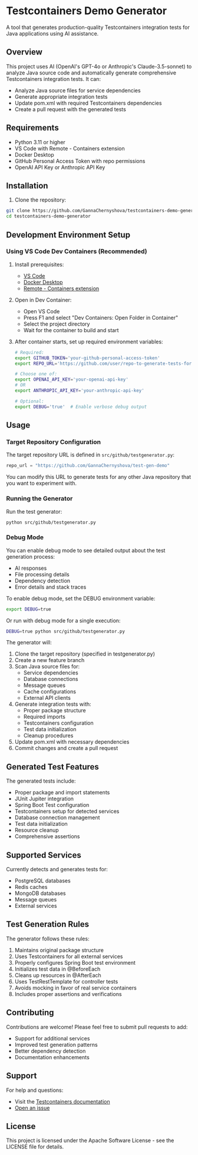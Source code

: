 # Testcontainers Demo Generator

A tool that generates production-quality Testcontainers integration tests for Java applications using AI assistance.

## Overview

This project uses AI (OpenAI's GPT-4o or Anthropic's Claude-3.5-sonnet) to analyze Java source code and automatically generate comprehensive Testcontainers integration tests. It can:
- Analyze Java source files for service dependencies
- Generate appropriate integration tests
- Update pom.xml with required Testcontainers dependencies
- Create a pull request with the generated tests

## Requirements

- Python 3.11 or higher
- VS Code with Remote - Containers extension
- Docker Desktop
- GitHub Personal Access Token with repo permissions
- OpenAI API Key or Anthropic API Key

## Installation

1. Clone the repository:

```bash
git clone https://github.com/GannaChernyshova/testcontainers-demo-generator.git
cd testcontainers-demo-generator
```

## Development Environment Setup

### Using VS Code Dev Containers (Recommended)

1. Install prerequisites:
   - [VS Code](https://code.visualstudio.com/)
   - [Docker Desktop](https://www.docker.com/products/docker-desktop/)
   - [Remote - Containers extension](https://marketplace.visualstudio.com/items?itemName=ms-vscode-remote.remote-containers)

2. Open in Dev Container:
   - Open VS Code
   - Press F1 and select "Dev Containers: Open Folder in Container"
   - Select the project directory
   - Wait for the container to build and start

3. After container starts, set up required environment variables:
   ```bash
   # Required:
   export GITHUB_TOKEN='your-github-personal-access-token'
   export REPO_URL='https://github.com/user/repo-to-generate-tests-for'
   
   # Choose one of:
   export OPENAI_API_KEY='your-openai-api-key'
   # OR
   export ANTHROPIC_API_KEY='your-anthropic-api-key'
   
   # Optional:
   export DEBUG='true'  # Enable verbose debug output
   ```

## Usage

### Target Repository Configuration

The target repository URL is defined in `src/github/testgenerator.py`:

```python
repo_url = "https://github.com/GannaChernyshova/test-gen-demo"
```

You can modify this URL to generate tests for any other Java repository that you want to experiment with.

### Running the Generator

Run the test generator:

```bash
python src/github/testgenerator.py
```

### Debug Mode

You can enable debug mode to see detailed output about the test generation process:
- AI responses
- File processing details
- Dependency detection
- Error details and stack traces

To enable debug mode, set the DEBUG environment variable:
```bash
export DEBUG=true
```

Or run with debug mode for a single execution:
```bash
DEBUG=true python src/github/testgenerator.py
```

The generator will:
1. Clone the target repository (specified in testgenerator.py)
2. Create a new feature branch
3. Scan Java source files for:
   - Service dependencies
   - Database connections
   - Message queues
   - Cache configurations
   - External API clients
4. Generate integration tests with:
   - Proper package structure
   - Required imports
   - Testcontainers configuration
   - Test data initialization
   - Cleanup procedures
5. Update pom.xml with necessary dependencies
6. Commit changes and create a pull request

## Generated Test Features

The generated tests include:
- Proper package and import statements
- JUnit Jupiter integration
- Spring Boot Test configuration
- Testcontainers setup for detected services
- Database connection management
- Test data initialization
- Resource cleanup
- Comprehensive assertions

## Supported Services

Currently detects and generates tests for:
- PostgreSQL databases
- Redis caches
- MongoDB databases
- Message queues
- External services

## Test Generation Rules

The generator follows these rules:
1. Maintains original package structure
2. Uses Testcontainers for all external services
3. Properly configures Spring Boot test environment
4. Initializes test data in @BeforeEach
5. Cleans up resources in @AfterEach
6. Uses TestRestTemplate for controller tests
7. Avoids mocking in favor of real service containers
8. Includes proper assertions and verifications

## Contributing

Contributions are welcome! Please feel free to submit pull requests to add:
- Support for additional services
- Improved test generation patterns
- Better dependency detection
- Documentation enhancements

## Support

For help and questions:
- Visit the [Testcontainers documentation](https://testcontainers.com)
- [Open an issue](https://github.com/GannaChernyshova/testcontainers-demo-generator/issues)

## License

This project is licensed under the Apache Software License - see the LICENSE file for details.
